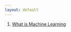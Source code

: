 ```yaml
---
layout: default
---
```


1. [What is Machine Learning](https://m3verma.github.io/Machine_Learning/intro)
